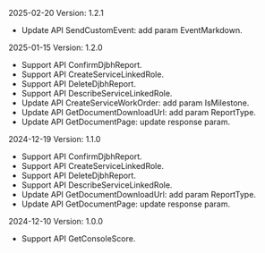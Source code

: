 2025-02-20 Version: 1.2.1
- Update API SendCustomEvent: add param EventMarkdown.


2025-01-15 Version: 1.2.0
- Support API ConfirmDjbhReport.
- Support API CreateServiceLinkedRole.
- Support API DeleteDjbhReport.
- Support API DescribeServiceLinkedRole.
- Update API CreateServiceWorkOrder: add param IsMilestone.
- Update API GetDocumentDownloadUrl: add param ReportType.
- Update API GetDocumentPage: update response param.


2024-12-19 Version: 1.1.0
- Support API ConfirmDjbhReport.
- Support API CreateServiceLinkedRole.
- Support API DeleteDjbhReport.
- Support API DescribeServiceLinkedRole.
- Update API GetDocumentDownloadUrl: add param ReportType.
- Update API GetDocumentPage: update response param.


2024-12-10 Version: 1.0.0
- Support API GetConsoleScore.


